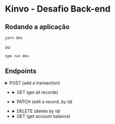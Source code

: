 # Kinvo - Desafio Back-end

## Rodando a aplicação

```bash
yarn dev
```

ou

```bash
npm run dev
```

## Endpoints

<details>
      <summary>POST (add a transaction)</summary>


  - Url:
     - `/api/finance`
     - Exemplo: `http://localhost:4000/api/finance`

  - Request:
    - Body

        ```json
        {
            "desc": "Saturday dinner",
            "type": "expense",
            "value": -80,
            "note": "i ordered a hamburguer."
        }
        ```

  - Response: 
    - Status: `201 Created`


</details>

- <details>
      <summary>GET (get all records)</summary>

  - Url:
     - `/api/finance/:startDate/:endDate/:limit?`
     - Exemplo: `http://localhost:4000/api/finance/2022-07-07/2022-07-10`
     - Exemplo: `http://localhost:4000/api/finance/2022-07-07/2022-07-10/2`

  - Response: 
    - Status: `200 OK`
        ```json
        {
            "record": [
                {
                    "_id": "62c80b5f154aa3e6bf5de048",
                    "desc": "Credit card",
                    "type": "expense",
                    "value": -1750,
                    "note": "Juny travel",
                    "createdAt": "2022-07-08T10:47:59.047Z",
                    "updatedAt": "2022-07-10T22:42:11.100Z",
                    "__v": 0
                },
                {
                    "_id": "62c80bed154aa3e6bf5de04c",
                    "desc": "Phone bill",
                    "type": "expense",
                    "value": -150,
                    "note": "my family phone bill",
                    "createdAt": "2022-07-08T10:50:21.569Z",
                    "updatedAt": "2022-07-10T22:42:49.301Z",
                    "__v": 0
                }
            ]
        }
    ```


</details>

- <details>
      <summary>PATCH (edit a record, by id)</summary>

  - Url:
    - `/api/finance/:id`
    - Exemplo: `http://localhost:4000/api/finance/62c80aa5154aa3e6bf5de039`
    - Request:
        - Body

        ```json
        {
            "desc": "Saturday dinner",
            "type": "expense",
            "value": -80,
            "note": "i ordered a hamburguer with fries, i paid using credit card."
        }

    - Response: 
      - Status: `201 OK`



</details>

- <details>
      <summary>DELETE (delete by id)</summary>

  - Url:
    - `/api/finance/:id`
    - Exemplo: `http://localhost:4000/api/finance/62c80aa5154aa3e6bf5de039`


  - Response: 
    - Status: `204 No Content`



- <details>
      <summary>GET (get account balance)</summary>

  - Url:
    - `/api/balance`
    - Exemplo: `http://localhost:4000/api/balance`

  - Response: 
    - Status: `200 OK`
    - Body

      ```json
      {
          "balance": 3500
      }
      ```

</details>

